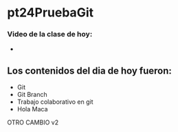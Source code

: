 # pt24PruebaGit

### Video de la clase de hoy:
-

## Los contenidos del dia de hoy fueron:
- Git
- Git Branch
- Trabajo colaborativo en git 
- Hola Maca

OTRO CAMBIO v2
